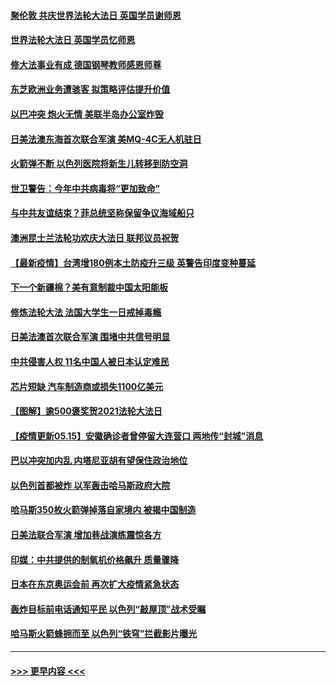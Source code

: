 #### [聚伦敦 共庆世界法轮大法日 英国学员谢师恩](../pages/prog202/a103120369.md?t=05160802) 
#### [世界法轮大法日 英国学员忆师恩](../pages/prog202/a103120367.md?t=05160802) 
#### [修大法事业有成 德国钢琴教师感恩师尊](../pages/prog202/a103120322.md?t=05160802) 
#### [东芝欧洲业务遭骇客  拟策略评估提升价值](../pages/prog202/a103120361.md?t=05160802) 
#### [以巴冲突 炮火无情 美联半岛办公室炸毁](../pages/prog202/a103120368.md?t=05160802) 
#### [日美法澳东海首次联合军演 美MQ-4C无人机驻日](../pages/prog202/a103120374.md?t=05160802) 
#### [火箭弹不断 以色列医院将新生儿转移到防空洞](../pages/prog202/a103120199.md?t=05160802) 
#### [世卫警告：今年中共病毒将“更加致命”](../pages/prog202/a103120220.md?t=05160802) 
#### [与中共友谊结束？菲总统坚称保留争议海域船只](../pages/prog202/a103120210.md?t=05160802) 
#### [澳洲昆士兰法轮功欢庆大法日 联邦议员祝贺](../pages/prog202/a103120314.md?t=05160802) 
#### [【最新疫情】台湾增180例本土防疫升三级 英警告印度变种蔓延](../pages/prog202/a103120289.md?t=05160802) 
#### [下一个新疆棉？美有意制裁中国太阳能板](../pages/prog202/a103120259.md?t=05160802) 
#### [修炼法轮大法 法国大学生一日戒掉毒瘾](../pages/prog202/a103120243.md?t=05160802) 
#### [日美法澳首次联合军演 围堵中共信号明显](../pages/prog202/a103120093.md?t=05160802) 
#### [中共侵害人权 11名中国人被日本认定难民](../pages/prog202/a103120097.md?t=05160802) 
#### [芯片短缺 汽车制造商或损失1100亿美元](../pages/prog202/a103119610.md?t=05160802) 
#### [【图解】逾500褒奖贺2021法轮大法日](../pages/prog202/a103119825.md?t=05160802) 
#### [【疫情更新05.15】安徽确诊者曾停留大连营口 两地传“封城”消息](../pages/prog202/a103114528.md?t=05160802) 
#### [巴以冲突加内乱 内塔尼亚胡有望保住政治地位](../pages/prog202/a103119318.md?t=05160802) 
#### [以色列首都被炸 以军轰击哈马斯政府大院](../pages/prog202/a103119710.md?t=05160802) 
#### [哈马斯350枚火箭弹掉落自家境内 被揭中国制造](../pages/prog202/a103119583.md?t=05160802) 
#### [日美法联合军演 增加巷战演练震惊各方](../pages/prog202/a103119663.md?t=05160802) 
#### [印媒：中共提供的制氧机价格飙升 质量骤降](../pages/prog202/a103119590.md?t=05160802) 
#### [日本在东京奥运会前 再次扩大疫情紧急状态](../pages/prog202/a103119628.md?t=05160802) 
#### [轰炸目标前电话通知平民 以色列“敲屋顶”战术受瞩](../pages/prog202/a103119543.md?t=05160802) 
#### [哈马斯火箭蜂拥而至 以色列“铁穹”拦截影片曝光](../pages/prog202/a103119457.md?t=05160802) 

----
#### [ >>> 更早内容 <<< ](../indexes/prog202-earlier.md)
